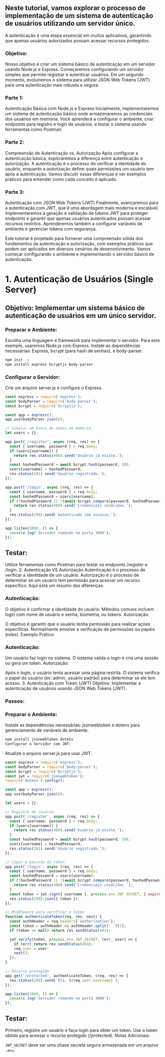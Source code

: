 ## Neste tutorial, vamos explorar o processo de implementação de um sistema de autenticação de usuários utilizando um servidor único. 
A autenticação é uma etapa essencial em muitos aplicativos, garantindo que apenas usuários autorizados possam acessar recursos protegidos.

### Objetivo:
Nosso objetivo é criar um sistema básico de autenticação em um servidor usando Node.js e Express. Começaremos configurando um servidor simples que permite registrar e autenticar usuários. Em um segundo momento, evoluiremos o sistema para utilizar JSON Web Tokens (JWT) para uma autenticação mais robusta e segura.

### Parte 1:
Autenticação Básica com Node.js e Express Inicialmente, implementaremos um sistema de autenticação básico onde armazenaremos as credenciais dos usuários em memória. Você aprenderá a configurar o ambiente, criar endpoints para registro e login de usuários, e testar o sistema usando ferramentas como Postman.

### Parte 2:
Compreensão de Autenticação vs. Autorização Após configurar a autenticação básica, exploraremos a diferença entre autenticação e autorização. A autenticação é o processo de verificar a identidade do usuário, enquanto a autorização define quais permissões um usuário tem após a autenticação. Vamos discutir essas diferenças e ver exemplos práticos para entender como cada conceito é aplicado.

### Parte 3:
Autenticação com JSON Web Tokens (JWT) Finalmente, avançaremos para a autenticação com JWT, que é uma abordagem mais moderna e escalável. Implementaremos a geração e validação de tokens JWT para proteger endpoints e garantir que apenas usuários autenticados possam acessar recursos restritos. Aprenderemos também a configurar variáveis de ambiente e gerenciar tokens com segurança.

Este tutorial é projetado para fornecer uma compreensão sólida dos fundamentos da autenticação e autorização, com exemplos práticos que podem ser aplicados em diversos cenários de desenvolvimento. Vamos começar configurando o ambiente e implementando o servidor básico de autenticação.

# 1. Autenticação de Usuários (Single Server)
## Objetivo: Implementar um sistema básico de autenticação de usuários em um único servidor.

### Preparar o Ambiente:

Escolha uma linguagem e framework para implementar o servidor. Para este exemplo, usaremos Node.js com Express.
Instale as dependências necessárias: Express, bcrypt (para hash de senhas), e body-parser.

```bash
npm init -y
npm install express bcryptjs body-parser
```
### Configurar o Servidor:

Crie um arquivo server.js e configure o Express.

```javascript
const express = require('express');
const bodyParser = require('body-parser');
const bcrypt = require('bcryptjs');

const app = express();
app.use(bodyParser.json());

// Simular um banco de dados em memória
let users = {};

app.post('/register', async (req, res) => {
  const { username, password } = req.body;
  if (users[username]) {
    return res.status(400).send('Usuário já existe.');
  }
  const hashedPassword = await bcrypt.hash(password, 10);
  users[username] = hashedPassword;
  res.status(201).send('Usuário registrado.');
});

app.post('/login', async (req, res) => {
  const { username, password } = req.body;
  const hashedPassword = users[username];
  if (!hashedPassword || !(await bcrypt.compare(password, hashedPassword))) {
    return res.status(400).send('Credenciais inválidas.');
  }
  res.status(200).send('Autenticado com sucesso.');
});

app.listen(3000, () => {
  console.log('Servidor rodando na porta 3000');
});
```
## Testar:

Utilize ferramentas como Postman para testar os endpoints /register e /login.
2. Autenticação VS Autorização
Autenticação é o processo de verificar a identidade de um usuário. Autorização é o processo de determinar se um usuário tem permissão para acessar um recurso específico. Aqui está um resumo das diferenças:

### Autenticação:

O objetivo é confirmar a identidade do usuário.
Métodos comuns incluem login com nome de usuário e senha, biometria, ou tokens.
Autorização:

O objetivo é garantir que o usuário tenha permissão para realizar ações específicas.
Normalmente envolve a verificação de permissões ou papéis (roles).
Exemplo Prático:

### Autenticação:

Um usuário faz login no sistema. O sistema valida o login e cria uma sessão ou gera um token.
Autorização:

Após o login, o usuário tenta acessar uma página restrita. O sistema verifica o papel do usuário (ex: admin, usuário padrão) para determinar se ele tem acesso.
3. Autenticação com Token (JWT)
Objetivo: Implementar a autenticação de usuários usando JSON Web Tokens (JWT).

### Passos:

### Preparar o Ambiente:

Instale as dependências necessárias: jsonwebtoken e dotenv para gerenciamento de variáveis de ambiente.

```bash
npm install jsonwebtoken dotenv
Configurar o Servidor com JWT:
```

Atualize o arquivo server.js para usar JWT.

```javascript
const express = require('express');
const bodyParser = require('body-parser');
const bcrypt = require('bcryptjs');
const jwt = require('jsonwebtoken');
require('dotenv').config();

const app = express();
app.use(bodyParser.json());

let users = {};

// Registro de usuário
app.post('/register', async (req, res) => {
  const { username, password } = req.body;
  if (users[username]) {
    return res.status(400).send('Usuário já existe.');
  }
  const hashedPassword = await bcrypt.hash(password, 10);
  users[username] = hashedPassword;
  res.status(201).send('Usuário registrado.');
});

// Login e emissão do token
app.post('/login', async (req, res) => {
  const { username, password } = req.body;
  const hashedPassword = users[username];
  if (!hashedPassword || !(await bcrypt.compare(password, hashedPassword))) {
    return res.status(400).send('Credenciais inválidas.');
  }
  const token = jwt.sign({ username }, process.env.JWT_SECRET, { expiresIn: '1h' });
  res.status(200).json({ token });
});

// Middleware para verificar o token
function authenticateToken(req, res, next) {
  const authHeader = req.headers['authorization'];
  const token = authHeader && authHeader.split(' ')[1];
  if (token == null) return res.sendStatus(401);

  jwt.verify(token, process.env.JWT_SECRET, (err, user) => {
    if (err) return res.sendStatus(403);
    req.user = user;
    next();
  });
}

// Recurso protegido
app.get('/protected', authenticateToken, (req, res) => {
  res.status(200).send(`Olá, ${req.user.username}`);
});

app.listen(3000, () => {
  console.log('Servidor rodando na porta 3000');
});
```
## Testar:

Primeiro, registre um usuário e faça login para obter um token.
Use o token obtido para acessar o recurso protegido (/protected).
Notas Adicionais:

``JWT_SECRET`` deve ser uma chave secreta segura armazenada em um arquivo ``.env``.
